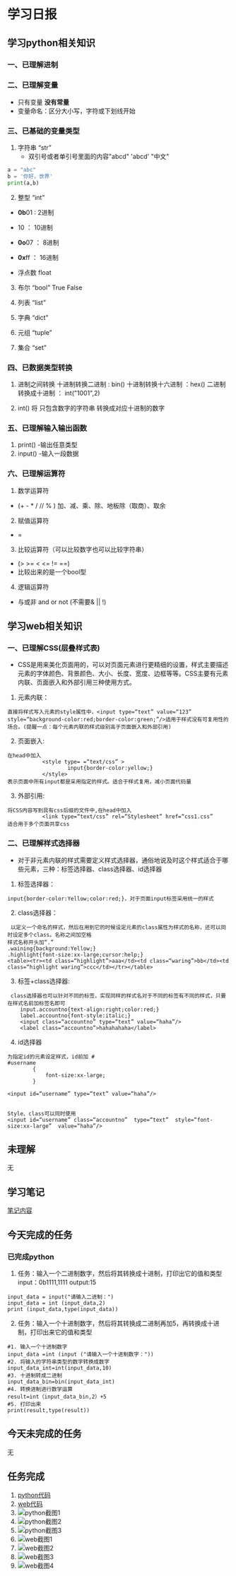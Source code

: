 # 学习日报

## 学习python相关知识

### 一、已理解进制

### 二、已理解变量
 
* 只有变量 **没有常量**
* 变量命名：区分大小写，字符或下划线开始

### 三、已基础的变量类型

1. 字符串 “str”
   * 双引号或者单引号里面的内容"abcd" 'abcd' "中文"

``` python
a = "abc"
b = '你好，世界'
print(a,b)
```

2. 整型 “int”

  * **0b**01 :  2进制
  * 10       ： 10进制
  * **0o**07 ： 8进制
  * **0x**ff ： 16进制

  * 浮点数 float

3. 布尔 “bool”
  True
  False

4. 列表 “list”
5. 字典 “dict”
6. 元组 “tuple”
7. 集合 “set”

### 四、已数据类型转换

1. 进制之间转换
十进制转换二进制 : bin()
十进制转换十六进制 ：hex()
二进制转换成十进制 ： int("1001",2)

2. int() 将 只包含数字的字符串 转换成对应十进制的数字



### 五、已理解输入输出函数

1. print() -输出任意类型
2. input() -输入一段数据

### 六、已理解运算符

1. 数学运算符
*  (+  -  *  /  //  % ) 加、减、乘、除、地板除（取商）、取余

2. 赋值运算符
*  = 

3. 比较运算符（可以比较数字也可以比较字符串）
* (> >=  <  <=  !=  ==)
* 比较出来的是一个bool型

4. 逻辑运算符
* 与或非   and  or  not  (不需要& || !)

## 学习web相关知识

### 一、已理解CSS(层叠样式表)

* CSS是用来美化页面用的，可以对页面元素进行更精细的设置，样式主要描述元素的字体颜色、背景颜色、大小、长度、宽度、边框等等。CSS主要有元素内联、页面嵌入和外部引用三种使用方式。

1. 元素内联：
```
直接将样式写入元素的style属性中，<input type=“text” value=“123” style=“background-color:red;border-color:green;”/>适用于样式没有可复用性的场合。(提醒一点：每个元素内联的样式级别高于页面嵌入和外部引用)
```

2. 页面嵌入:
```
在head中加入
           <style type= =“text/css” >
                   input{border-color:yellow;}
           </style>
表示页面中所有input都是采用指定的样式。适合于样式复用，减小页面代码量
```

3. 外部引用:
```
将CSS内容写到具有css后缀的文件中,在head中加入
           <link type=“text/css” rel=“Stylesheet” href=“css1.css”
适合用于多个页面共享css
```

### 二、已理解样式选择器

* 对于非元素内联的样式需要定义样式选择器，通俗地说及时这个样式适合于哪些元素，三种：标签选择器、class选择器、id选择器

1. 标签选择器：
 ```
 input{border-color:Yellow;color:red;}，对于页面input标签采用统一的样式
```

2. class选择器：
```
 以定义一个命名的样式，然后在用到它的时候设定元素的class属性为样式的名称，还可以同时设定多个class。名称之间加空格
样式名称开头加“.”
.waining{background:Yellow;}
.highlight{font-size:xx-large;cursor:help;}
<table><tr><td class=“highlight”>aaa</td><td class=“waring”>bb</td><td class=“highlight waring”>ccc</td></tr></table>
```

3. 标签+class选择器:
```
 class选择器也可以针对不同的标签，实现同样的样式名对于不同的标签有不同的样式，只要在样式名前加标签名即可
    input.accountno{text-align:right;color:red;}
    label.accountno{font-style:italic;}
    <input class=“accountno” type=“text” value=“haha”/>
    <label class=“accountno”>hahahahaha</label>
```

4. id选择器
```
为指定id的元素设定样式，id前加 #
#username
        {
            font-size:xx-large;
        }

<input id=“username” type=“text” value=“haha”/>


Style、class可以同时使用
<input id=“username” class=“accountno”  type=“text”  style=“font-size:xx-large”  value=“haha”/>
```




## 未理解

无

## 学习笔记

[笔记内容](https://github.com/WangZhaorui-pang/0725learngit/blob/master/biji.md)



## 今天完成的任务

### 已完成python
1. 任务：输入一个二进制数字，然后将其转换成十进制，打印出它的值和类型
input：0b1111,1111
output:15

```
input_data = input("请输入二进制：")
input_data = int (input_data,2)
print (input_data,type(input_data))
```

2. 任务：输入一个十进制数字，然后将其转换成二进制再加5，再转换成十进制，打印出来它的值和类型

```
#1. 输入一个十进制数字
input_data =int (input ("请输入一个十进制数字："))
#2. 将输入的字符串类型的数字转换成数字
input_data_int=int(input_data,10)
#3. 十进制转成二进制
input_data_bin=bin(input_data_int)
#4. 转换进制进行数学运算
result=int（input_data_bin,2）+5
#5. 打印出来
print(result,type(result))
```

## 今天未完成的任务

无

## 任务完成

1. [python代码](https://github.com/WangZhaorui-pang/0725learngit/blob/master/renwu1python.py)
2. [web代码](https://github.com/WangZhaorui-pang/0725learngit/blob/master/renwu2web.html)
3. ![python截图1](https://github.com/WangZhaorui-pang/0725learngit/blob/master/python1.png)
4. ![python截图2](https://github.com/WangZhaorui-pang/0725learngit/blob/master/python2.png)
5. ![python截图3](https://github.com/WangZhaorui-pang/0725learngit/blob/master/python3.png)
6. ![web截图1](https://github.com/WangZhaorui-pang/0725learngit/blob/master/web1.png)
7. ![web截图2](https://github.com/WangZhaorui-pang/0725learngit/blob/master/web2.png)
8. ![web截图3](https://github.com/WangZhaorui-pang/0725learngit/blob/master/web3.png)
9. ![web截图4](https://github.com/WangZhaorui-pang/0725learngit/blob/master/web4.png)